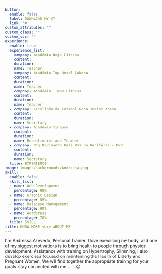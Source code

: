 ```yaml
---
button:
  enable: false
  label: DOWNLOAD MY CV
  link: '#'
custom_attributes: ""
custom_class: ""
custom_css: ""
experience:
  enable: true
  experience_list:
  - company: Acadêmia Mega Fitness
    content: 
    duration: 
    name: Teacher
  - company: Acadêmia Top Hotel Cabana
    content: 
    duration: 
    name: Teacher
  - company: Acadêmia T-max Fitness
    content: 
    duration:
    name: Teacher
  - company: Escolinha de Futebol Boca Junior Arena
    content: 
    duration:
    name: Secretary
  - company: Acadêmia Sinapse
    content: 
    duration:
    name: Receptionist and Teacher
  - company: Ong Movimento Pela Paz na Periféria - MP3
    content: 
    duration:
    name: Secretary
  title: EXPERIENCE
image: images/backgrounds/Andressa.png
skill:
  enable: false
  skill_list:
  - name: Web Development
    percentage: 98%
  - name: Graphic Design
    percentage: 85%
  - name: Database Management
    percentage: 90%
  - name: Wordpress
    percentage: 70%
  title: SKILL
title: KNOW MORE <br> ABOUT ME
---
```


I'm Andressa Azevedo, Personal Trainer. I love exercising my body, and one of my biggest motivations is to bring health to people through physical development. Assistance with training on Hypertrophy, Slimming, I also develop exercises focused on maintaining the Health of Elderly and Pregnant Women, We will find together the appropriate training for your goals. stay connected with me........😊